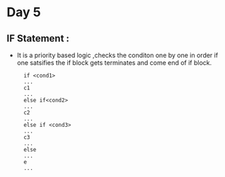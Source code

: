 # Day 5

## IF Statement :
- It is a priority based logic ,checks the conditon one by one in order if one satsifies the if block gets terminates and come end of if block.

        if <cond1> 
        ...
        c1
        ...
        else if<cond2>
        ...
        c2
        ...
        else if <cond3>
        ...
        c3
        ...
        else
        ...
        e
        ...
